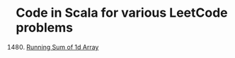 # Code in Scala for various LeetCode problems
1480. [Running Sum of 1d Array](https://leetcode.com/problems/running-sum-of-1d-array/)